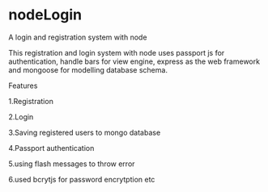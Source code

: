 # nodeLogin
A login and registration system with node

This registration and login system with node uses passport js for authentication, handle bars for view engine, express as the web framework and mongoose for modelling database schema.

Features

1.Registration

2.Login

3.Saving registered users to mongo database

4.Passport authentication

5.using flash messages to throw error

6.used bcrytjs for password encrytption etc

